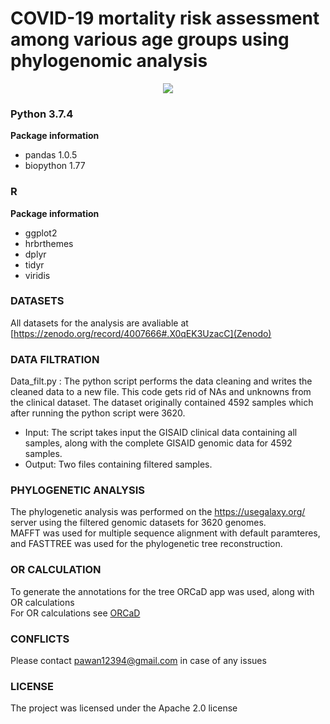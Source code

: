 # COVID-19 mortality risk assessment among various age groups using phylogenomic analysis

<div align='center'>
  <img src='https://github.com/MountainMan12/GISAID_phylo/blob/master/Images/Tree.png'>
</div>

### Python 3.7.4

<b>Package information</b>
- pandas 1.0.5
- biopython 1.77

### R
<b>Package information</b>
- ggplot2
- hrbrthemes
- dplyr
- tidyr
- viridis


### DATASETS

All datasets for the analysis are avaliable at [https://zenodo.org/record/4007666#.X0qEK3UzacC](Zenodo)

### DATA FILTRATION

Data_filt.py : The python script performs the data cleaning and writes the cleaned data to a new file. This code gets rid of NAs and unknowns from the clinical dataset. The dataset originally contained 4592 samples which after running the python script were 3620. 
  - Input: The script takes input the GISAID clinical data containing all samples, along with the complete GISAID genomic data for 4592 samples.
  - Output: Two files containing filtered samples.
  
### PHYLOGENETIC ANALYSIS

The phylogenetic analysis was performed on the https://usegalaxy.org/ server using the filtered genomic datasets for 3620 genomes. <br/>
MAFFT was used for multiple sequence alignment with default paramteres, and FASTTREE was used for the phylogenetic tree reconstruction.

### OR CALCULATION

To generate the annotations for the tree ORCaD app was used, along with OR calculations <br/>
For OR calculations see [ORCaD](https://github.com/MountainMan12/GISAID_phylo/tree/master/ORCaD)


### CONFLICTS

Please contact pawan12394@gmail.com in case of any issues


### LICENSE 

The project was licensed under the Apache 2.0 license
